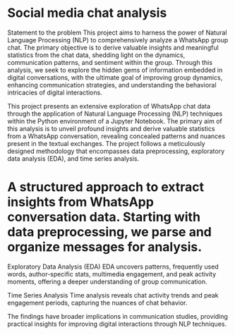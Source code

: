 # Social media chat analysis
Statement to the problem 
This project aims to harness the power of Natural Language Processing (NLP) to comprehensively analyze a WhatsApp group chat. The primary objective is to derive valuable insights and meaningful statistics from the chat data, shedding light on the dynamics, communication patterns, and sentiment within the group. Through this analysis, we seek to explore the hidden gems of information embedded in digital conversations, with the ultimate goal of improving group dynamics, enhancing communication strategies, and understanding the behavioral intricacies of digital interactions.

This project presents an extensive exploration of WhatsApp chat data through the application of Natural Language Processing (NLP) techniques within the Python environment of a Jupyter Notebook. The primary aim of this analysis is to unveil profound insights and derive valuable statistics from a WhatsApp conversation, revealing concealed patterns and nuances present in the textual exchanges. The project follows a meticulously designed methodology that encompasses data preprocessing, exploratory data analysis (EDA), and time series analysis.

# A structured approach to extract insights from WhatsApp conversation data. Starting with data preprocessing, we parse and organize messages for analysis.

Exploratory Data Analysis (EDA)
EDA uncovers patterns, frequently used words, author-specific stats, multimedia engagement, and peak activity moments, offering a deeper understanding of group communication.

Time Series Analysis
Time analysis reveals chat activity trends and peak engagement periods, capturing the nuances of chat behavior.

The findings have broader implications in communication studies, providing practical insights for improving digital interactions through NLP techniques.







 

